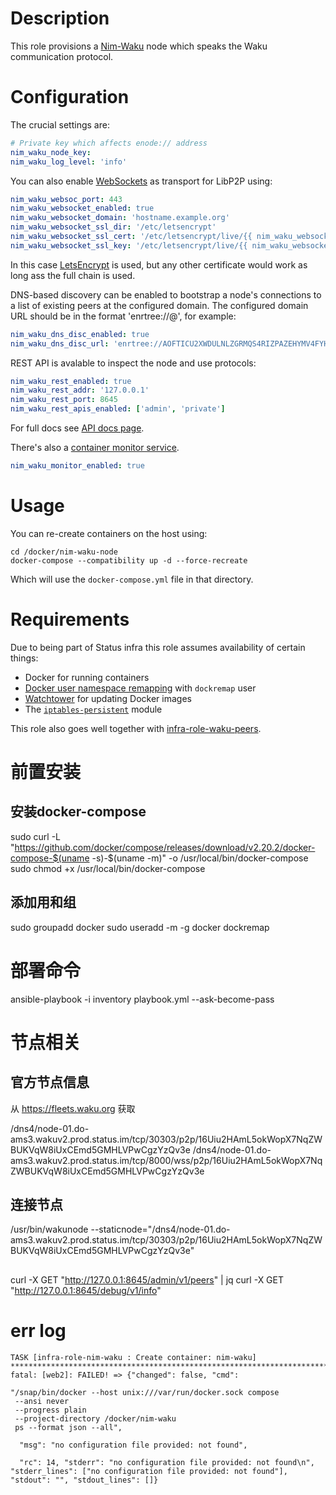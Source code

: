 # Description

This role provisions a [Nim-Waku](https://github.com/status-im/nim-waku) node which speaks the Waku communication protocol.

# Configuration

The crucial settings are:
```yaml
# Private key which affects enode:// address
nim_waku_node_key: 
nim_waku_log_level: 'info'
```
You can also enable [WebSockets](https://en.wikipedia.org/wiki/WebSocket) as transport for LibP2P using:
```yaml
nim_waku_websoc_port: 443
nim_waku_websocket_enabled: true
nim_waku_websocket_domain: 'hostname.example.org'
nim_waku_websocket_ssl_dir: '/etc/letsencrypt'
nim_waku_websocket_ssl_cert: '/etc/letsencrypt/live/{{ nim_waku_websocket_domain }}/fullchain.pem'
nim_waku_websocket_ssl_key: '/etc/letsencrypt/live/{{ nim_waku_websocket_domain }}/privkey.pem'
```
In this case [LetsEncrypt](https://letsencrypt.org/) is used, but any other certificate would work as long ass the full chain is used.

DNS-based discovery can be enabled to bootstrap a node's connections to a list of existing peers at the configured domain.
The configured domain URL should be in the format 'enrtree://<key>@<fqdn>', for example:
```yaml
nim_waku_dns_disc_enabled: true
nim_waku_dns_disc_url: 'enrtree://AOFTICU2XWDULNLZGRMQS4RIZPAZEHYMV4FYHAPW563HNRAOERP7C@test.waku.nodes.status.im'
```
REST API is avalable to inspect the node and use protocols:
```yaml
nim_waku_rest_enabled: true
nim_waku_rest_addr: '127.0.0.1'
nim_waku_rest_port: 8645
nim_waku_rest_apis_enabled: ['admin', 'private']
```
For full docs see [API docs page](https://waku-org.github.io/waku-rest-api/).

There's also a [container monitor service](./MONITOR.md).
```yaml
nim_waku_monitor_enabled: true
```

# Usage

You can re-create containers on the host using:
```
cd /docker/nim-waku-node
docker-compose --compatibility up -d --force-recreate
```
Which will use the `docker-compose.yml` file in that directory.

# Requirements

Due to being part of Status infra this role assumes availability of certain things:

* Docker for running containers
* [Docker user namespace remapping](https://docs.docker.com/engine/security/userns-remap/) with `dockremap` user
* [Watchtower](https://github.com/containrrr/watchtower) for updating Docker images
* The [`iptables-persistent`](https://zertrin.org/projects/iptables-persistent/) module

This role also goes well together with [infra-role-waku-peers](https://github.com/status-im/infra-role-waku-peers).




# 前置安装

## 安装docker-compose
sudo curl -L "https://github.com/docker/compose/releases/download/v2.20.2/docker-compose-$(uname -s)-$(uname -m)" -o /usr/local/bin/docker-compose
sudo chmod +x /usr/local/bin/docker-compose
## 添加用和组
sudo groupadd docker
sudo useradd -m -g docker dockremap



# 部署命令
<!-- ansible-playbook -i inventory tasks/docker.yml --ask-become-pass -->
ansible-playbook -i inventory playbook.yml --ask-become-pass




# 节点相关

## 官方节点信息

从 https://fleets.waku.org  获取

/dns4/node-01.do-ams3.wakuv2.prod.status.im/tcp/30303/p2p/16Uiu2HAmL5okWopX7NqZWBUKVqW8iUxCEmd5GMHLVPwCgzYzQv3e
/dns4/node-01.do-ams3.wakuv2.prod.status.im/tcp/8000/wss/p2p/16Uiu2HAmL5okWopX7NqZWBUKVqW8iUxCEmd5GMHLVPwCgzYzQv3e

## 连接节点
/usr/bin/wakunode --staticnode="/dns4/node-01.do-ams3.wakuv2.prod.status.im/tcp/30303/p2p/16Uiu2HAmL5okWopX7NqZWBUKVqW8iUxCEmd5GMHLVPwCgzYzQv3e" 



##
curl -X GET "http://127.0.0.1:8645/admin/v1/peers" | jq
curl -X GET "http://127.0.0.1:8645/debug/v1/info"


# err log


```
TASK [infra-role-nim-waku : Create container: nim-waku] ************************************************************************************************************************************************
fatal: [web2]: FAILED! => {"changed": false, "cmd": 

"/snap/bin/docker --host unix:///var/run/docker.sock compose
 --ansi never 
 --progress plain 
 --project-directory /docker/nim-waku 
 ps --format json --all",
 
  "msg": "no configuration file provided: not found", 
  
  "rc": 14, "stderr": "no configuration file provided: not found\n", "stderr_lines": ["no configuration file provided: not found"], "stdout": "", "stdout_lines": []}
```